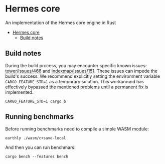 <!-- cspell: words indexmap -->

# Hermes core

An implementation of the Hermes core engine in Rust

* [Hermes core](#hermes-core)
  * [Build notes](#build-notes)

## Build notes

During the build process, you may encounter specific known issues:
[tower/issues/466](https://github.com/tower-rs/tower/issues/466)
and [indexmap/issues/151](https://github.com/indexmap-rs/indexmap/issues/151).
These issues can impede the build's success.
We recommend explicitly setting the environment variable `CARGO_FEATURE_STD=1` as a temporary solution.
This workaround has effectively bypassed the mentioned problems until a permanent fix is implemented.

```shell
CARGO_FEATURE_STD=1 cargo b
```

## Running benchmarks

Before running benchmarks need to compile a simple WASM module:

```shell
earthly ./wasm/c+save-local
```

And then you can run benchmars:

```shell
cargo bench --features bench
```
